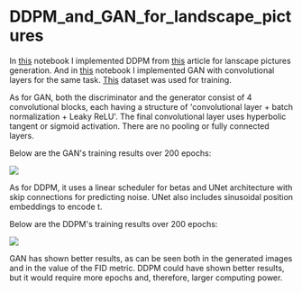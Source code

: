 # DDPM_and_GAN_for_landscape_pictures

In [this](https://github.com/m4andreyushkova/DDPM_and_GAN_for_landscape_pictures/blob/main/DDPM_landscapes.ipynb) notebook I implemented DDPM from [this](https://arxiv.org/abs/2006.11239) article for lanscape pictures generation. And in [this](https://github.com/m4andreyushkova/DDPM_and_GAN_for_landscape_pictures/blob/main/Landscape_gan.ipynb) notebook I implemented GAN with convolutional layers for the same task. [This](https://www.kaggle.com/datasets/arnaud58/landscape-pictures) dataset was used for training.

As for GAN, both the discriminator and the generator consist of 4 convolutional blocks, each having a structure of 'convolutional layer + batch normalization + Leaky ReLU'. The final convolutional layer uses hyperbolic tangent or sigmoid activation. There are no pooling or fully connected layers. 

Below are the GAN's training results over 200 epochs:

![](https://github.com/m4andreyushkova/DDPM_and_GAN_for_landscape_pictures/assets/126197652/bd91872d-1d8b-4cc9-b01d-f13fc01f29c4)

As for DDPM, it uses a linear scheduler for betas and UNet architecture with skip connections for predicting noise. UNet also includes sinusoidal position embeddings to encode t.

Below are the DDPM's training results over 200 epochs:

![](https://github.com/m4andreyushkova/DDPM_and_GAN_for_landscape_pictures/assets/126197652/de7f2dc8-8937-46b6-85f3-f410ab7cb0d9)

GAN has shown better results, as can be seen both in the generated images and in the value of the FID metric. DDPM could have shown better results, but it would require more epochs and, therefore, larger computing power.

